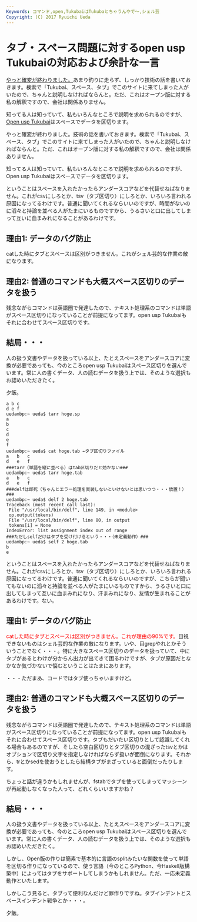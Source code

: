 ```yaml
---
Keywords: コマンド,open,TukubaiはTukubaとちゃうんやで〜,シェル芸
Copyright: (C) 2017 Ryuichi Ueda
---
```


# <!--:ja-->タブ・スペース問題に対するopen usp Tukubaiの対応および余計な一言<!--:-->
<!--:ja--><a href="http://blog.ueda.asia/?p=2157" title="SI業界がIT化してないとか酷いことを言ってしまった" target="_blank">やっと確変が終わりました。</a>あまり釣りに走らず、しっかり技術の話を書いておきます。検索で「Tukubai、スペース、タブ」でこのサイトに来てしまった人がいたので、ちゃんと説明しなければならんと。ただ、これはオープン版に対する私の解釈ですので、会社は関係ありません。

知ってる人は知っていて、私もいろんなところで説明を求められるのですが、<a href="https://github.com/usp-engineers-community/Open-usp-Tukubai" target="_blank">Open usp Tukubai</a>はスペースでデータを区切ります。

<!--:--><!--:en-->やっと確変が終わりました。技術の話を書いておきます。検索で「Tukubai、スペース、タブ」でこのサイトに来てしまった人がいたので、ちゃんと説明しなければならんと。ただ、これはオープン版に対する私の解釈ですので、会社は関係ありません。

知ってる人は知っていて、私もいろんなところで説明を求められるのですが、Open usp Tukubaiはスペースでデータを区切ります。

ということはスペースを入れたかったらアンダースコアなどを代替せねばなりません。これがcsvにしろとか、tsv（タブ区切り）にしろとか、いろいろ言われる原因になってるわけです。普通に聞いてくれるならいいのですが、時間がないのに滔々と持論を並べる人がたまにいるものですから、うるさいと口に出してしまって互いに血まみれになることがあるわけです。

<h2>理由1: データのバグ防止</h2>


catした時にタブとスペースは区別がつきません。これがシェル芸的な作業の敵になります。

<h2>理由2: 普通のコマンドも大概スペース区切りのデータを扱う</h2>

残念ながらコマンドは英語圏で発達したので、テキスト処理系のコマンドは単語がスペース区切りになっていることが前提になってます。open usp Tukubaiもそれに合わせてスペース区切りです。

<h2>結局・・・</h2>

人の扱う文書やデータを扱っている以上、たとえスペースをアンダースコアに変換が必要であっても、今のところopen usp Tukubaiはスペース区切りを選んでいます。常に人の書くデータ、人の読むデータを扱う上では、そのような選択もお認めいただきたく。


夕飯。<!--:--><!--more--><!--:ja-->

```bashuedambp:~ ueda$ cat hoge.sp
a b c
d e f
uedambp:~ ueda$ tarr hoge.sp 
a
b
c
d
e
f
uedambp:~ ueda$ cat hoge.tab ←タブ区切りファイル
a	b	c
d	e	f
###tarr（単語を縦に並べる）はtab区切りだと効かない###
uedambp:~ ueda$ tarr hoge.tab
a	b	c
d	e	f
###delfは即死（ちゃんとエラー処理を実装しないといけないとは思いつつ・・・放置！）###
uedambp:~ ueda$ delf 2 hoge.tab 
Traceback (most recent call last):
 File "/usr/local/bin/delf", line 149, in <module>
 op.output(tokens)
 File "/usr/local/bin/delf", line 80, in output
 tokens[i] = None
IndexError: list assignment index out of range
###ただしselfだけはタブを受け付けるという・・・（未定義動作）###
uedambp:~ ueda$ self 2 hoge.tab 
b
e
```

ということはスペースを入れたかったらアンダースコアなどを代替せねばなりません。これがcsvにしろとか、tsv（タブ区切り）にしろとか、いろいろ言われる原因になってるわけです。普通に聞いてくれるならいいのですが、こちらが聞いてもないのに滔々と持論を並べる人がたまにいるものですから、うるさいと口に出してしまって互いに血まみれになり、汗まみれになり、友情が生まれることがあるわけです。ない。

<h2>理由1: データのバグ防止</h2>

<span style="color:red">catした時にタブとスペースは区別がつきません。これが理由の90%です。</span>目視できないものはシェル芸的な作業の敵になります。いや、目grepやれとかそういうことでなく・・・。特に大きなスペース区切りのデータを扱っていて、中にタブがあるとわけが分からん出力が出てきて困るわけですが、タブが原因だとなかなか気づかないで悩むということはたまにあります。

・・・ただまあ、コードではタブ使っちゃいますけど。

<h2>理由2: 普通のコマンドも大概スペース区切りのデータを扱う</h2>

残念ながらコマンドは英語圏で発達したので、テキスト処理系のコマンドは単語がスペース区切りになっていることが前提になってます。open usp Tukubaiもそれに合わせてスペース区切りです。タブもだいたい区切りとして認識してくれる場合もあるのですが、そしたら空白区切りとタブ区切りの混ざったtsvとかはオプションで区切り文字を指定しなければならず扱いが面倒になります。それから、trとかsedを使おうとしたら結構タブがまざっていると面倒だったりします。

ちょっと話が違うかもしれませんが、fstabでタブを使ってしまってマッシーンが再起動しなくなった人って、どれくらいいますかね？

<h2>結局・・・</h2>

人の扱う文書やデータを扱っている以上、たとえスペースをアンダースコアに変換が必要であっても、今のところopen usp Tukubaiはスペース区切りを選んでいます。常に人の書くデータ、人の読むデータを扱う上では、そのような選択もお認めいただきたく。

しかし、Open版の作りは簡素で基本的に言語のsplitみたいな関数を使って単語を区切る作りになっているので、使う言語（今のところPython、今Haskell版構築中）によってはタブをサポートしてしまうかもしれません。ただ、一応未定義動作といたします。

しかしこう見ると、タブって便利なんだけど罪作りですね。タブインデントとスペースインデント戦争とか・・・。


夕飯。<!--:-->
